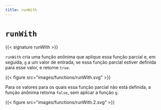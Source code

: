 ```yaml
---
title: runWith
---
```


# `runWith`

{{< signature runWith >}}

`runWith` cria uma função anônima que aplique essa função parcial e, em seguida, `g` a um valor de entrada, se essa função parcial estiver definida para esse valor, e retorne `true`.

{{< figure src="images/functions/runWith.svg" >}}

Para os valores para os quais essa função parcial não está definida, a função anônima retorna `false`, sem aplicar a função `g`.

{{< figure src="images/functions/runWith.2.svg" >}}
